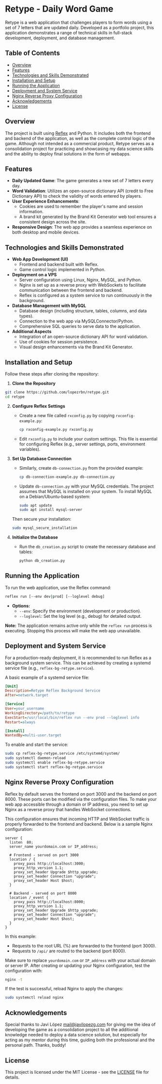 # Retype - Daily Word Game

Retype is a web application that challenges players to form words using a set of 7 letters that are updated daily. Developed as a portfolio project, this application demonstrates a range of technical skills in full-stack development, deployment, and database management.

## Table of Contents
- [Overview](#overview)
- [Features](#features)
- [Technologies and Skills Demonstrated](#technologies-and-skills-demonstrated)
- [Installation and Setup](#installation-and-setup)
- [Running the Application](#running-the-application)
- [Deployment and System Service](#deployment-and-system-service)
- [Nginx Reverse Proxy Configuration](#nginx-reverse-proxy-configuration)
- [Acknowledgements](#acknowledgements)
- [License](#license)

## Overview

The project is built using [Reflex](https://reflex.dev/) and Python. It includes both the frontend and backend of the application, as well as the complete control logic of the game. Although not intended as a commercial product, Retype serves as a consolidation project for practicing and showcasing my data science skills and the ability to deploy final solutions in the form of webapps.

## Features

- **Daily Updated Game**: The game generates a new set of 7 letters every day.
- **Word Validation**: Utilizes an open-source dictionary API (credit to Free Dictionary API) to check the validity of words entered by players.
- **User Experience Enhancements**:
  - Cookies are used to remember the player's name and session information.
  - A brand kit generated by the Brand Kit Generator web tool ensures a consistent design across the site.
- **Responsive Design**: The web app provides a seamless experience on both desktop and mobile devices.

## Technologies and Skills Demonstrated

- **Web App Development (UI)**
  - Frontend and backend built with Reflex.
  - Game control logic implemented in Python.
- **Deployment on a VPS**
  - Server configuration using Linux, Nginx, MySQL, and Python.
  - Nginx is set up as a reverse proxy with WebSockets to facilitate communication between the frontend and backend.
  - Reflex is configured as a system service to run continuously in the background.
- **Database Management with MySQL**
  - Database design (including structure, tables, columns, and data types).
  - Connection to the web app via MySQLConnector/Python.
  - Comprehensive SQL queries to serve data to the application.
- **Additional Aspects**
  - Integration of an open-source dictionary API for word validation.
  - Use of cookies for session persistence.
  - Visual design enhancements via the Brand Kit Generator.

## Installation and Setup

Follow these steps after cloning the repository:

1. **Clone the Repository**

```bash
git clone https://github.com/lopezrbn/retype.git
cd retype
```

2. **Configure Reflex Settings**

    - Create a new file called `rxconfig.py` by copying `rxconfig-example.py`:

      ```bash
      cp rxconfig-example.py rxconfig.py
      ```

    - Edit `rxconfig.py` to include your custom settings. This file is essential for configuring Reflex (e.g., server settings, ports, environment variables).

3. **Set Up Database Connection**

    - Similarly, create `db-connection.py` from the provided example:

      ```bash
      cp db-connection-example.py db-connection.py
      ```

    - Update `db-connection.py` with your MySQL credentials. The project assumes that MySQL is installed on your system.
    To install MySQL on a Debian/Ubuntu-based system:

      ```bash
      sudo apt update
      sudo apt install mysql-server
      ```

    Then secure your installation:

    ```bash
    sudo mysql_secure_installation
    ```

4. **Initialize the Database**

    - Run the `db_creation.py` script to create the necessary database and tables:

      ```bash
      python db_creation.py
      ```

## Running the Application

To run the web application, use the Reflex command:

```bash
reflex run [--env dev|prod] [--loglevel debug]
```

- **Options:**
  - `--env`: Specify the environment (development or production).
  - `--loglevel`: Set the log level (e.g., debug) for detailed output.

**Note:** The application remains active only while the `reflex run` process is executing. Stopping this process will make the web app unavailable.

## Deployment and System Service

For a production-ready deployment, it is recommended to run Reflex as a background system service. This can be achieved by creating a systemd service file (e.g., `reflex-bg-retype.service`).

A basic example of a systemd service file:

```ini
[Unit]
Description=Retype Reflex Background Service
After=network.target

[Service]
User=your_username
WorkingDirectory=/path/to/retype
ExecStart=/usr/local/bin/reflex run --env prod --loglevel info
Restart=always

[Install]
WantedBy=multi-user.target
```

To enable and start the service:

```bash
sudo cp reflex-bg-retype.service /etc/systemd/system/
sudo systemctl daemon-reload
sudo systemctl enable reflex-bg-retype.service
sudo systemctl start reflex-bg-retype.service
```

## Nginx Reverse Proxy Configuration

Reflex by default serves the frontend on port 3000 and the backend on port 8000. These ports can be modified via the configuration files. To make your web app accessible through a domain or IP address, you need to set up Nginx as a reverse proxy that handles WebSocket connections.

This configuration ensures that incoming HTTP and WebSocket traffic is properly forwarded to the frontend and backend. Below is a sample Nginx configuration:

```nginx
server {
  listen  80;
  server_name yourdomain.com or IP_address;

  # Frontend - served on port 3000
  location / {
    proxy_pass http://localhost:3000;
    proxy_http_version 1.1;
    proxy_set_header Upgrade $http_upgrade;
    proxy_set_header Connection "upgrade";
    proxy_set_header Host $host;
  }

  # Backend - served on port 8000
  location /_event {
    proxy_pass http://localhost:8000;
    proxy_http_version 1.1;
    proxy_set_header Upgrade $http_upgrade;
    proxy_set_header Connection "upgrade";
    proxy_set_header Host $host;
  }
}
```

In this example:
- Requests to the root URL (%) are forwarded to the frontend (port 3000).
- Requests to `/api/` are routed to the backend (port 8000).

Make sure to replace `yourdomain.com` or `IP_address` with your actual domain or server IP. After creating or updating your Nginx configuration, test the configuration with:

```bash
nginx -t
```

If the test is successful, reload Nginx to apply the changes:

```bash
sudo systemctl reload nginx
```

## Acknowledgements

Special thanks to Javi López <mail@javilopezg.com> for giving me the idea of developing the game as a consolidation project to all the additional knowledge needed to deploy a data science solution, but especially for acting as my mentor during this time, guiding both the professional and the personal path. Thanks, buddy!

## License

This project is licensed under the MIT License - see the [LICENSE](LICENSE) file for details.
